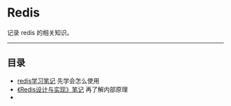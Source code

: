 # Redis

记录 redis 的相关知识。

---

## 目录

- [redis学习笔记](redis学习笔记.md)  先学会怎么使用
- [《Redis设计与实现》笔记](《Redis设计与实现》笔记.md) 再了解内部原理
- 
